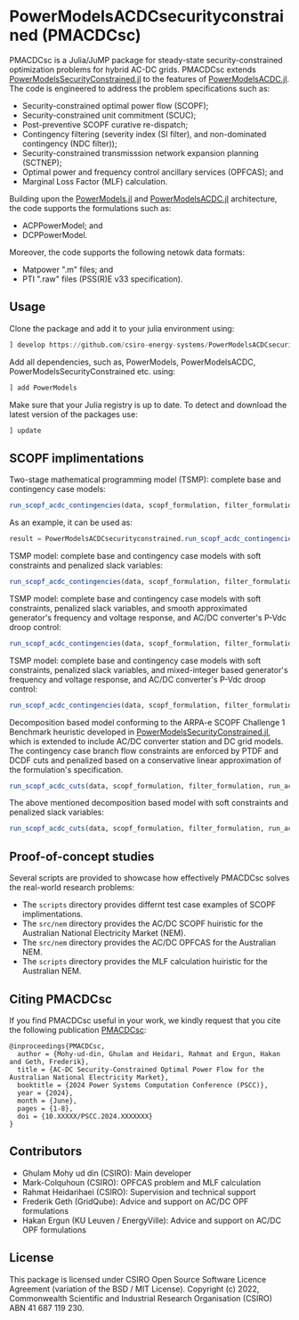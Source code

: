 # PowerModelsACDCsecurityconstrained (PMACDCsc)


PMACDCsc is a Julia/JuMP package for steady-state security-constrained optimization problems for hybrid AC-DC grids. PMACDCsc extends [PowerModelsSecurityConstrained.jl](https://github.com/lanl-ansi/PowerModelsSecurityConstrained.jl) to the features of [PowerModelsACDC.jl](https://github.com/Electa-Git/PowerModelsACDC.jl). The code is engineered to address the problem specifications such as:

* Security-constrained optimal power flow (SCOPF); 
* Security-constrained unit commitment (SCUC);
* Post-preventive SCOPF curative re-dispatch;
* Contingency filtering (severity index (SI filter), and non-dominated contingency (NDC filter));
* Security-constrained transmisssion network expansion planning (SCTNEP);
* Optimal power and frequency control ancillary services (OPFCAS); and
* Marginal Loss Factor (MLF) calculation. 

Building upon the [PowerModels.jl](https://github.com/lanl-ansi/PowerModels.jl) and [PowerModelsACDC.jl](https://github.com/Electa-Git/PowerModelsACDC.jl) architecture, the code supports the formulations such as:

* ACPPowerModel; and 
* DCPPowerModel.

Moreover, the code supports the following netowk data formats: 

* Matpower ".m" files; and
* PTI ".raw" files (PSS(R)E v33 specification).


## Usage

Clone the package and add it to your julia environment using: 

```julia
] develop https://github.com/csiro-energy-systems/PowerModelsACDCsecurityconstrained.jl.git
```

Add all dependencies, such as, PowerModels, PowerModelsACDC, PowerModelsSecurityConstrained etc. using:

```julia
] add PowerModels
```

Make sure that your Julia registry is up to date. To detect and download the latest version of the packages use:

```julia
] update
```


## SCOPF implimentations

Two-stage mathematical programming model (TSMP): complete base and contingency case models:

```julia
run_scopf_acdc_contingencies(data, scopf_formulation, filter_formulation, scopf_problem, scopf_solver, filter_solver, setting)
```
As an example, it can be used as:

```julia
result = PowerModelsACDCsecurityconstrained.run_scopf_acdc_contingencies(data, PowerModels.ACPPowerModel, PowerModels.ACPPowerModel, PowerModelsACDCsecurityconstrained.run_scopf, Ipopt.Optimizer, Ipopt.Optimizer, setting)
```

TSMP model: complete base and contingency case models with soft constraints and penalized slack variables:

```julia
run_scopf_acdc_contingencies(data, scopf_formulation, filter_formulation, run_scopf_soft, scopf_solver, filter_solver, setting)
```

TSMP model: complete base and contingency case models with soft constraints, penalized slack variables, and smooth approximated generator's frequency and voltage response, and AC/DC converter's P-Vdc droop control:

```julia
run_scopf_acdc_contingencies(data, scopf_formulation, filter_formulation, run_scopf_soft_smooth, scopf_solver, filter_solver, setting)
```

TSMP model: complete base and contingency case models with soft constraints, penalized slack variables, and mixed-integer based generator's frequency and voltage response, and AC/DC converter's P-Vdc droop control:

```julia
run_scopf_acdc_contingencies(data, scopf_formulation, filter_formulation, run_scopf_soft_minlp, minlp_scopf_solver, filter_solver, setting)
```

Decomposition based model conforming to the ARPA-e SCOPF Challenge 1 Benchmark heuristic developed in [PowerModelsSecurityConstrained.jl](https://github.com/lanl-ansi/PowerModelsSecurityConstrained.jl), which is extended to include AC/DC converter station and DC grid models. The contingency case branch flow constraints are enforced by PTDF and DCDF cuts and penalized based on a conservative linear
approximation of the formulation's specification.


```julia
run_scopf_acdc_cuts(data, scopf_formulation, filter_formulation, run_acdc_scopf_cuts, scopf_solver, filter_solver, setting)
```

The above mentioned decomposition based model with soft constraints and penalized slack variables:

```julia
run_scopf_acdc_cuts(data, scopf_formulation, filter_formulation, run_acdc_scopf_cuts_soft, scopf_solver, filter_solver, setting)
```


## Proof-of-concept studies

Several scripts are provided to showcase how effectively PMACDCsc solves the real-world research problems:

* The `scripts` directory provides differnt test case examples of SCOPF implimentations.
* The `src/nem` directory provides the AC/DC SCOPF huiristic for the Australian National Electricity Market (NEM). 
* The `src/nem` directory provides the AC/DC OPFCAS for the Australian NEM. 
* The `scripts` directory provides the MLF calculation huiristic for the Australian NEM.



## Citing PMACDCsc

If you find PMACDCsc useful in your work, we kindly request that you cite the following publication [PMACDCsc](https://ieeexplore.ieee.org/):
```
@inproceedings{PMACDCsc,
  author = {Mohy-ud-din, Ghulam and Heidari, Rahmat and Ergun, Hakan and Geth, Frederik},
  title = {AC-DC Security-Constrained Optimal Power Flow for the Australian National Electricity Market},
  booktitle = {2024 Power Systems Computation Conference (PSCC)},
  year = {2024},
  month = {June},
  pages = {1-8}, 
  doi = {10.XXXXX/PSCC.2024.XXXXXXX}
}
```


## Contributors

* Ghulam Mohy ud din (CSIRO): Main developer
* Mark-Colquhoun (CSIRO): OPFCAS problem and MLF calculation
* Rahmat Heidarihaei (CSIRO): Supervision and technical support
* Frederik Geth (GridQube): Advice and support on AC/DC OPF formulations
* Hakan Ergun (KU Leuven / EnergyVille): Advice and support on AC/DC OPF formulations


## License

This package is licensed under CSIRO Open Source Software Licence Agreement (variation of the BSD / MIT License). Copyright (c) 2022, Commonwealth Scientific and Industrial Research Organisation (CSIRO) ABN 41 687 119 230.